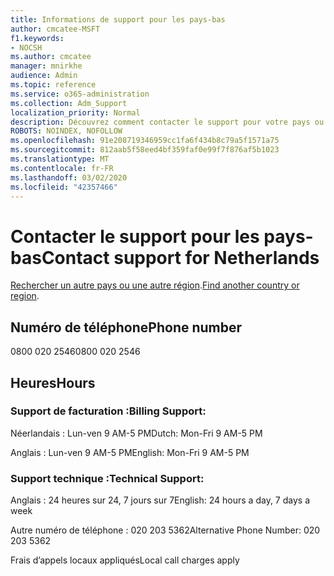 ```yaml
---
title: Informations de support pour les pays-bas
author: cmcatee-MSFT
f1.keywords:
- NOCSH
ms.author: cmcatee
manager: mnirkhe
audience: Admin
ms.topic: reference
ms.service: o365-administration
ms.collection: Adm_Support
localization_priority: Normal
description: Découvrez comment contacter le support pour votre pays ou région.
ROBOTS: NOINDEX, NOFOLLOW
ms.openlocfilehash: 91e208719346959cc1fa6f434b8c79a5f1571a75
ms.sourcegitcommit: 812aab5f58eed4bf359faf0e99f7f876af5b1023
ms.translationtype: MT
ms.contentlocale: fr-FR
ms.lasthandoff: 03/02/2020
ms.locfileid: "42357466"
---
```

# <a name="contact-support-for-netherlands"></a><span data-ttu-id="1f65f-103">Contacter le support pour les pays-bas</span><span class="sxs-lookup"><span data-stu-id="1f65f-103">Contact support for Netherlands</span></span>

<span data-ttu-id="1f65f-104">[Rechercher un autre pays ou une autre région](../contact-support-for-business-products.md).</span><span class="sxs-lookup"><span data-stu-id="1f65f-104">[Find another country or region](../contact-support-for-business-products.md).</span></span>

## <a name="phone-number"></a><span data-ttu-id="1f65f-105">Numéro de téléphone</span><span class="sxs-lookup"><span data-stu-id="1f65f-105">Phone number</span></span>
<span data-ttu-id="1f65f-106">0800 020 2546</span><span class="sxs-lookup"><span data-stu-id="1f65f-106">0800 020 2546</span></span>

## <a name="hours"></a><span data-ttu-id="1f65f-107">Heures</span><span class="sxs-lookup"><span data-stu-id="1f65f-107">Hours</span></span>
### <a name="billing-support"></a><span data-ttu-id="1f65f-108">Support de facturation :</span><span class="sxs-lookup"><span data-stu-id="1f65f-108">Billing Support:</span></span>

<span data-ttu-id="1f65f-109">Néerlandais : Lun-ven 9 AM-5 PM</span><span class="sxs-lookup"><span data-stu-id="1f65f-109">Dutch: Mon-Fri 9 AM-5 PM</span></span>

<span data-ttu-id="1f65f-110">Anglais : Lun-ven 9 AM-5 PM</span><span class="sxs-lookup"><span data-stu-id="1f65f-110">English: Mon-Fri 9 AM-5 PM</span></span>

### <a name="technical-support"></a><span data-ttu-id="1f65f-111">Support technique :</span><span class="sxs-lookup"><span data-stu-id="1f65f-111">Technical Support:</span></span>

<span data-ttu-id="1f65f-112">Anglais : 24 heures sur 24, 7 jours sur 7</span><span class="sxs-lookup"><span data-stu-id="1f65f-112">English: 24 hours a day, 7 days a week</span></span>

<span data-ttu-id="1f65f-113">Autre numéro de téléphone : 020 203 5362</span><span class="sxs-lookup"><span data-stu-id="1f65f-113">Alternative Phone Number: 020 203 5362</span></span>

<span data-ttu-id="1f65f-114">Frais d’appels locaux appliqués</span><span class="sxs-lookup"><span data-stu-id="1f65f-114">Local call charges apply</span></span>
